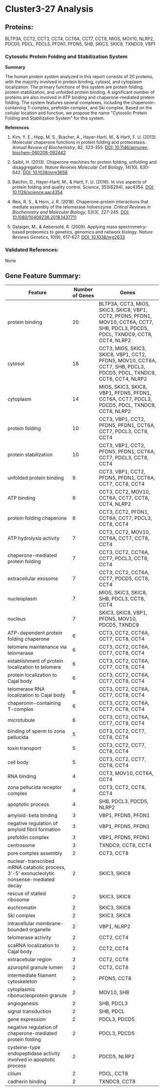 # Cluster3-27 Analysis

## Proteins: 

BLTP3A, CCT2, CCT3, CCT4, CCT6A, CCT7, CCT8, MIOS, MOV10, NLRP2, PDCD5, PDCL, PDCL3, PFDN1, PFDN5, SHB, SKIC3, SKIC8, TXNDC9, VBP1

### Cytosolic Protein Folding and Stabilization System

**Summary**

The human protein system analyzed in this report consists of 20 proteins, with the majority involved in protein binding, cytosol, and cytoplasm localization. The primary functions of this system are protein folding, protein stabilization, and unfolded protein binding. A significant number of proteins are also involved in ATP binding and chaperone-mediated protein folding. The system features several complexes, including the chaperonin-containing T-complex, prefoldin complex, and Ski complex. Based on the cellular location and function, we propose the name "Cytosolic Protein Folding and Stabilization System" for this system.

**References**

1. Kim, Y. E., Hipp, M. S., Bracher, A., Hayer-Hartl, M., & Hartl, F. U. (2013). Molecular chaperone functions in protein folding and proteostasis. *Annual Review of Biochemistry*, 82, 323-355. [DOI: 10.1146/annurev-biochem-060208-092442](https://doi.org/10.1146/annurev-biochem-060208-092442)

2. Saibil, H. (2013). Chaperone machines for protein folding, unfolding and disaggregation. *Nature Reviews Molecular Cell Biology*, 14(10), 630-642. [DOI: 10.1038/nrm3658](https://doi.org/10.1038/nrm3658)

3. Balchin, D., Hayer-Hartl, M., & Hartl, F. U. (2016). In vivo aspects of protein folding and quality control. *Science*, 353(6294), aac4354. [DOI: 10.1126/science.aac4354](https://doi.org/10.1126/science.aac4354)

4. Reis, R. S., & Horn, J. R. (2018). Chaperone-protein interactions that mediate assembly of the telomerase holoenzyme. *Critical Reviews in Biochemistry and Molecular Biology*, 53(3), 227-245. [DOI: 10.1080/10409238.2018.1437711](https://doi.org/10.1080/10409238.2018.1437711)

5. Gstaiger, M., & Aebersold, R. (2009). Applying mass spectrometry-based proteomics to genetics, genomics and network biology. *Nature Reviews Genetics*, 10(9), 617-627. [DOI: 10.1038/nrg2633](https://doi.org/10.1038/nrg2633)

### Validated References: 

None





## Gene Feature Summary: 

| Feature | Number of Genes | Genes |
| --- | --- | --- |
| protein binding | 20 | BLTP3A, CCT3, MIOS, SKIC3, SKIC8, VBP1, CCT2, PFDN5, PFDN1, MOV10, CCT6A, CCT7, SHB, PDCL3, PDCD5, PDCL, TXNDC9, CCT8, CCT4, NLRP2 |
| cytosol | 18 | CCT3, MIOS, SKIC3, SKIC8, VBP1, CCT2, PFDN5, MOV10, CCT6A, CCT7, SHB, PDCL3, PDCD5, PDCL, TXNDC9, CCT8, CCT4, NLRP2 |
| cytoplasm | 14 | MIOS, SKIC3, SKIC8, VBP1, PFDN5, PFDN1, CCT6A, CCT7, PDCL3, PDCD5, PDCL, TXNDC9, CCT8, NLRP2 |
| protein folding | 10 | CCT3, VBP1, CCT2, PFDN5, PFDN1, CCT6A, CCT7, PDCL3, CCT8, CCT4 |
| protein stabilization | 10 | CCT3, VBP1, CCT2, PFDN5, PFDN1, CCT6A, CCT7, PDCL3, CCT8, CCT4 |
| unfolded protein binding | 9 | CCT3, VBP1, CCT2, PFDN5, PFDN1, CCT6A, CCT7, CCT8, CCT4 |
| ATP binding | 8 | CCT3, CCT2, MOV10, CCT6A, CCT7, CCT8, CCT4, NLRP2 |
| protein folding chaperone | 8 | CCT3, CCT2, PFDN1, CCT6A, CCT7, PDCL3, CCT8, CCT4 |
| ATP hydrolysis activity | 7 | CCT3, CCT2, MOV10, CCT6A, CCT7, CCT8, CCT4 |
| chaperone-mediated protein folding | 7 | CCT3, CCT2, CCT6A, CCT7, PDCL3, CCT8, CCT4 |
| extracellular exosome | 7 | CCT3, CCT2, CCT6A, CCT7, PDCD5, CCT8, CCT4 |
| nucleoplasm | 7 | MIOS, SKIC3, SKIC8, SHB, PDCL3, CCT8, CCT4 |
| nucleus | 7 | SKIC3, SKIC8, VBP1, PFDN5, MOV10, PDCD5, TXNDC9 |
| ATP-dependent protein folding chaperone | 6 | CCT3, CCT2, CCT6A, CCT7, CCT8, CCT4 |
|  telomere maintenance via telomerase | 6 | CCT3, CCT2, CCT6A, CCT7, CCT8, CCT4 |
|  establishment of protein localization to telomere | 6 | CCT3, CCT2, CCT6A, CCT7, CCT8, CCT4 |
|  protein localization to Cajal body | 6 | CCT3, CCT2, CCT6A, CCT7, CCT8, CCT4 |
|  telomerase RNA localization to Cajal body | 6 | CCT3, CCT2, CCT6A, CCT7, CCT8, CCT4 |
| chaperonin-containing T-complex | 6 | CCT3, CCT2, CCT6A, CCT7, CCT8, CCT4 |
| microtubule | 6 | CCT3, CCT2, CCT6A, CCT7, CCT8, CCT4 |
| binding of sperm to zona pellucida | 5 | CCT3, CCT2, CCT7, CCT8, CCT4 |
| toxin transport | 5 | CCT3, CCT2, CCT7, CCT8, CCT4 |
| cell body | 5 | CCT3, CCT2, CCT7, CCT8, CCT4 |
| RNA binding | 4 | CCT3, MOV10, CCT6A, CCT4 |
| zona pellucida receptor complex | 4 | CCT3, CCT2, CCT8, CCT4 |
| apoptotic process | 4 | SHB, PDCL3, PDCD5, NLRP2 |
| amyloid-beta binding | 3 | VBP1, PFDN5, PFDN1 |
| negative regulation of amyloid fibril formation | 3 | VBP1, PFDN5, PFDN1 |
| prefoldin complex | 3 | VBP1, PFDN5, PFDN1 |
| centrosome | 3 | TXNDC9, CCT8, CCT4 |
| pore complex assembly | 2 | CCT3, CCT8 |
| nuclear-transcribed mRNA catabolic process, 3'-5' exonucleolytic nonsense-mediated decay | 2 | SKIC3, SKIC8 |
| rescue of stalled ribosome | 2 | SKIC3, SKIC8 |
| euchromatin | 2 | SKIC3, SKIC8 |
| Ski complex | 2 | SKIC3, SKIC8 |
| intracellular membrane-bounded organelle | 2 | VBP1, NLRP2 |
|  telomerase activity | 2 | CCT2, CCT4 |
| scaRNA localization to Cajal body | 2 | CCT2, CCT4 |
| extracellular region | 2 | CCT2, CCT8 |
| azurophil granule lumen | 2 | CCT2, CCT8 |
| intermediate filament cytoskeleton | 2 | PFDN5, CCT8 |
| cytoplasmic ribonucleoprotein granule | 2 | MOV10, SHB |
| angiogenesis | 2 | SHB, PDCL3 |
| signal transduction | 2 | SHB, PDCL |
|  gene expression | 2 | PDCL3, PDCD5 |
| negative regulation of chaperone-mediated protein folding | 2 | PDCL3, PDCD5 |
|  cysteine-type endopeptidase activity involved in apoptotic process | 2 | PDCD5, NLRP2 |
| cilium | 2 | PDCL, CCT8 |
| cadherin binding | 2 | TXNDC9, CCT8 |

